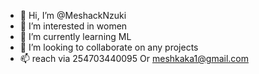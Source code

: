 - 👋 Hi, I’m @MeshackNzuki
- 👀 I’m interested in women
- 🌱 I’m currently learning ML
- 💞️ I’m looking to collaborate on any projects 
- 📫 reach via 254703440095
Or meshkaka1@gmail.com

<!---
MeshackNzuki/MeshackNzuki is a ✨ special ✨ repository because its `README.md` (this file) appears on your GitHub profile.
You can click the Preview link to take a look at your changes.
--->
